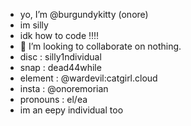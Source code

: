 - yo, I’m @burgundykitty (onore)
-  im silly
- idk how to code ‼️‼️
- 💞️ I’m looking to collaborate on nothing.
- disc : silly1ndividual
- snap : dead44while
- element : @wardevil:catgirl.cloud
- insta : @onoremorian
- pronouns : el/ea
- im an eepy individual too

<!---
burgundykitty/burgundykitty is a ✨ special ✨ repository because its `README.md` (this file) appears on your GitHub profile.
You can click the Preview link to take a look at your changes.
--->
